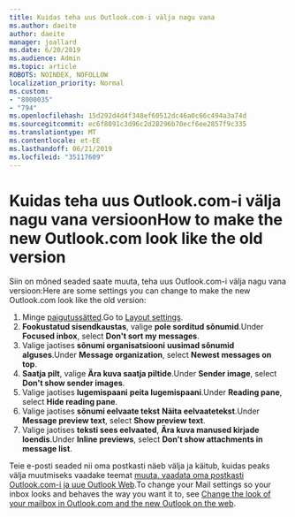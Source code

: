 ```yaml
---
title: Kuidas teha uus Outlook.com-i välja nagu vana
ms.author: daeite
author: daeite
manager: joallard
ms.date: 6/20/2019
ms.audience: Admin
ms.topic: article
ROBOTS: NOINDEX, NOFOLLOW
localization_priority: Normal
ms.custom:
- "8000035"
- "794"
ms.openlocfilehash: 15d292d4d4f348ef60512dc46a0c66c494a3a74d
ms.sourcegitcommit: ec6f8091c3d96c2d28296b70ecf6ee2857f9c335
ms.translationtype: MT
ms.contentlocale: et-EE
ms.lasthandoff: 06/21/2019
ms.locfileid: "35117609"
---
```

# <a name="how-to-make-the-new-outlookcom-look-like-the-old-version"></a><span data-ttu-id="a82a4-102">Kuidas teha uus Outlook.com-i välja nagu vana versioon</span><span class="sxs-lookup"><span data-stu-id="a82a4-102">How to make the new Outlook.com look like the old version</span></span>

<span data-ttu-id="a82a4-103">Siin on mõned seaded saate muuta, teha uus Outlook.com-i välja nagu vana versioon:</span><span class="sxs-lookup"><span data-stu-id="a82a4-103">Here are some settings you can change to make the new Outlook.com look like the old version:</span></span>

1. <span data-ttu-id="a82a4-104">Minge [paigutussätted](https://outlook.live.com/mail/options/mail/layout).</span><span class="sxs-lookup"><span data-stu-id="a82a4-104">Go to [Layout settings](https://outlook.live.com/mail/options/mail/layout).</span></span>
1. <span data-ttu-id="a82a4-105">**Fookustatud sisendkaustas**, valige **pole sorditud sõnumid**.</span><span class="sxs-lookup"><span data-stu-id="a82a4-105">Under **Focused inbox**, select **Don't sort my messages**.</span></span>
1. <span data-ttu-id="a82a4-106">Valige jaotises **sõnumi organisatsiooni** **uusimad sõnumid alguses**.</span><span class="sxs-lookup"><span data-stu-id="a82a4-106">Under **Message organization**, select **Newest messages on top**.</span></span>
1. <span data-ttu-id="a82a4-107">**Saatja pilt**, valige **Ära kuva saatja piltide**.</span><span class="sxs-lookup"><span data-stu-id="a82a4-107">Under **Sender image**, select **Don't show sender images**.</span></span>
1. <span data-ttu-id="a82a4-108">Valige jaotises **lugemispaani** **peita lugemispaani**.</span><span class="sxs-lookup"><span data-stu-id="a82a4-108">Under **Reading pane**, select **Hide reading pane**.</span></span>
1. <span data-ttu-id="a82a4-109">Valige jaotises **sõnumi eelvaate tekst** **Näita eelvaatetekst**.</span><span class="sxs-lookup"><span data-stu-id="a82a4-109">Under **Message preview text**, select **Show preview text**.</span></span>
1. <span data-ttu-id="a82a4-110">Valige jaotises **teksti sees eelvaated**, **Ära kuva manused kirjade loendis**.</span><span class="sxs-lookup"><span data-stu-id="a82a4-110">Under **Inline previews**, select **Don't show attachments in message list**.</span></span>

<span data-ttu-id="a82a4-111">Teie e-posti seaded nii oma postkasti näeb välja ja käitub, kuidas peaks välja muutmiseks vaadake teemat [muuta, vaadata oma postkasti Outlook.com-i ja uue Outlook Web](https://support.office.com/article/b41c2ecb-f23c-42b3-b7f8-659646d5e58c?wt.mc_id=Office_Outlook_com_Alchemy).</span><span class="sxs-lookup"><span data-stu-id="a82a4-111">To change your Mail settings so your inbox looks and behaves the way you want it to, see [Change the look of your mailbox in Outlook.com and the new Outlook on the web](https://support.office.com/article/b41c2ecb-f23c-42b3-b7f8-659646d5e58c?wt.mc_id=Office_Outlook_com_Alchemy).</span></span>
